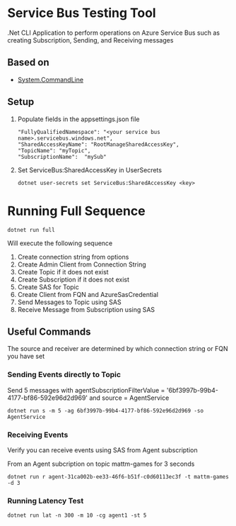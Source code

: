 # Service Bus Testing Tool

.Net CLI Application to perform operations on Azure Service Bus such as creating Subscription, Sending, and Receiving messages

## Based on

- [System.CommandLine](https://docs.microsoft.com/en-us/dotnet/standard/commandline/get-started-tutorial#install-the-systemcommandline-package)

## Setup

1. Populate fields in the appsettings.json file

	```
    "FullyQualifiedNamespace": "<your service bus name>.servicebus.windows.net",
    "SharedAccessKeyName": "RootManageSharedAccessKey",
    "TopicName": "myTopic",
    "SubscriptionName":  "mySub"
	```

1. Set ServiceBus:SharedAccessKey in UserSecrets

	```dotnetcli
	dotnet user-secrets set ServiceBus:SharedAccessKey <key>
	```

# Running Full Sequence

```dotnetcli
dotnet run full
```

Will execute the following sequence

1. Create connection string from options
1. Create Admin Client from Connection String
1. Create Topic if it does not exist
1. Create Subscription if it does not exist
1. Create SAS for Topic
1. Create Client from FQN and AzureSasCredential
1. Send Messages to Topic using SAS
1. Receive Message from Subscription using SAS


## Useful Commands

The source and receiver are determined by which connection string or FQN you have set

### Sending Events directly to Topic

Send 5 messages with agentSubscriptionFilterValue = '6bf3997b-99b4-4177-bf86-592e96d2d969' and source = AgentService

```dotnetcli
dotnet run s -m 5 -ag 6bf3997b-99b4-4177-bf86-592e96d2d969 -so AgentService
```

### Receiving Events

Verify you can receive events using SAS from Agent subscription

From an Agent subcription on topic mattm-games for 3 seconds

```dotnetcli
dotnet run r agent-31ca002b-ee33-46f6-b51f-c0d60113ec3f -t mattm-games -d 3
```

### Running Latency Test

```dotnetcli
dotnet run lat -n 300 -m 10 -cg agent1 -st 5
```